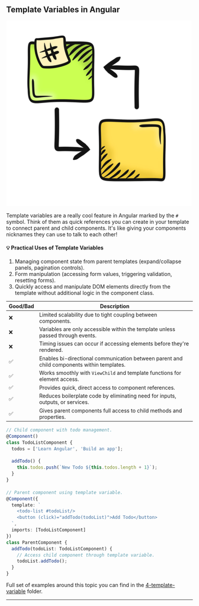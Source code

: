 ## Template Variables in Angular

<img src="/public/img/img4.jpeg" alt="Inputs and Outputs" style="width: 500px; height:auto;">


Template variables are a really cool feature in Angular marked by the `#` symbol.
Think of them as quick references you can create in your template 
to connect parent and child components. It's like giving your components nicknames 
they can use to talk to each other!

#### 💡 Practical Uses of Template Variables
1. Managing component state from parent templates (expand/collapse panels, pagination controls).
2. Form manipulation (accessing form values, triggering validation, resetting forms).
3. Quickly access and manipulate DOM elements directly from the template without additional logic in the component class.

| Good/Bad | Description                                                                                                                        |
|-------|------------------------------------------------------------------------------------------------------------------------------------|
| ❌     | Limited scalability due to tight coupling between components.                                                                      |
| ❌     | Variables are only accessible within the template unless passed through events.                                                                                                                                   |
| ❌     | Timing issues can occur if accessing elements before they're rendered.                                           |
|  ✅      | Enables bi-directional communication between parent and child components within templates. |
| ✅     | Works smoothly with `ViewChild` and template functions for element access.                                |
| ✅     | Provides quick, direct access to component references.                                                                                                        |
| ✅     | Reduces boilerplate code by eliminating need for inputs, outputs, or services.                                                    |
| ✅     | Gives parent components full access to child methods and properties.                                                                            |

```typescript
// Child component with todo management.
@Component()
class TodoListComponent {
  todos = ['Learn Angular', 'Build an app'];

  addTodo() {
    this.todos.push(`New Todo ${this.todos.length + 1}`);
  }
}

// Parent component using template variable.
@Component({
  template: `
    <todo-list #todoList/>
    <button (click)="addTodo(todoList)">Add Todo</button>
  `,
  imports: [TodoListComponent]
})
class ParentComponent {
  addTodo(todoList: TodoListComponent) {
    // Access child component through template variable.
    todoList.addTodo();
  }
}
```

Full set of examples around this topic you can find in the [4-template-variable](https://github.com/michalgrzegorczyk-dev/angular-component-communication/tree/master/src/app/4-template-variable) folder.

---
